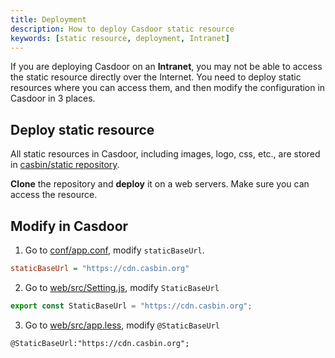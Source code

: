 ```yaml
---
title: Deployment
description: How to deploy Casdoor static resource
keywords: [static resource, deployment, Intranet]
---
```


If you are deploying Casdoor on an **Intranet**, you may not be able to access the static resource directly over the
Internet. You need to deploy static resources where you can access them, and then modify the configuration in Casdoor in
3 places.

## Deploy static resource
All static resources in Casdoor, including images, logo, css, etc., are stored in [casbin/static repository](https://github.com/casbin/static).

**Clone** the repository and **deploy** it on a web servers. Make sure you can access the resource.

## Modify in Casdoor

1. Go to [conf/app.conf](https://github.com/casdoor/casdoor/blob/c92d34e27c707287545519202463632fb4deacc9/conf/app.conf#L19), modify `staticBaseUrl`.
```ini
staticBaseUrl = "https://cdn.casbin.org"
```
2. Go to [web/src/Setting.js](https://github.com/casdoor/casdoor/blob/ca1324757259c2a15aea60572adba50446e0cdbe/web/src/Setting.js#L29), modify `StaticBaseUrl`
```javascript
export const StaticBaseUrl = "https://cdn.casbin.org";
```
3. Go to [web/src/app.less](https://github.com/casdoor/casdoor/blob/c92d34e27c707287545519202463632fb4deacc9/web/src/App.less#L3), modify `@StaticBaseUrl`
```less
@StaticBaseUrl:"https://cdn.casbin.org";
```